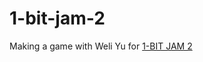 # 1-bit-jam-2

Making a game with Weli Yu for [1-BIT JAM 2][1-bit-jam-2]

[1-bit-jam-2]: https://itch.io/jam/1-bit-jam-n2
